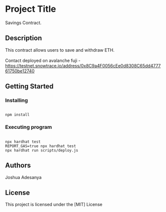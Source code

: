 # Project Title

Savings Contract.

## Description

This contract allows users to save and withdraw ETH.
<br/><br/>
Contact deployed on avalanche fuji - https://testnet.snowtrace.io/address/0x8C9a4F0056cEe0d8308C65dd477761750be12740

## Getting Started

### Installing

```shell

npm install

```

### Executing program

```shell

npx hardhat test
REPORT_GAS=true npx hardhat test
npx hardhat run scripts/deploy.js

```

## Authors

Joshua Adesanya

## License

This project is licensed under the [MIT] License
